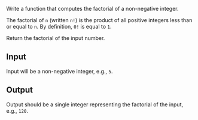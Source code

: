 Write a function that computes the factorial of a non-negative integer.

The factorial of `n` (written `n!`) is the product of all positive integers less than or equal to `n`. By definition, `0!` is equal to `1`.

Return the factorial of the input number.

## Input

Input will be a non-negative integer, e.g., `5`.

## Output

Output should be a single integer representing the factorial of the input, e.g., `120`.

